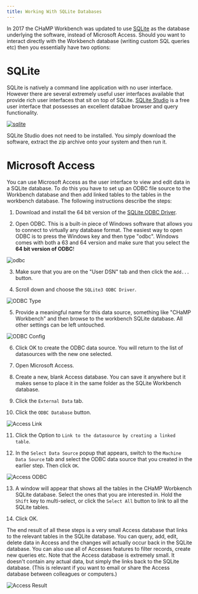 ```yaml
---
title: Working With SQLite Databases
---
```


In 2017 the CHaMP Workbench was updated to use [SQLite](https://www.sqlite.org/) as the database underlying the software, instead of Microsoft Access. Should you want to interact directly with the Workbench database (writing custom SQL queries etc) then you essentially have two options:

# SQLite

SQLite is natively a command line application with no user interface. However there are several extremely useful user interfaces available that provide rich user interfaces that sit on top of SQLite. [SQLite Studio](https://sqlitestudio.pl) is a free user interface that possesses an excellent databae browser and query functionality.

<a href="https://sqlitestudio.pl/ss/full_49.png"><img src="https://sqlitestudio.pl/ss/mini_49.png" alt="sqlite"></a>

SQLite Studio does not need to be installed. You simply download the software, extract the zip archive onto your system and then run it. 

# Microsoft Access

You can use Microsoft Access as the user interface to view and edit data in a SQLite database. To do this you have to set up an ODBC file source to the Workbench database and then add linked tables to the tables in the workbench database. The following instructions describe the steps:

1) Download and install the 64 bit version of the [SQLite ODBC Driver](http://www.ch-werner.de/sqliteodbc/sqliteodbc_w64.exe).

2) Open ODBC. This is a built-in piece of Windows software that allows you to connect to virtually any database format. The easiest way to open ODBC is to press the Windows key and then type "odbc". Windows comes with both a 63 and 64 version and make sure that you select the **64 bit version of ODBC**! 

![odbc](/images/odbc/odbc.png)

3) Make sure that you are on the "User DSN" tab and then click the `Add...` button.

4) Scroll down and choose the `SQLite3 ODBC Driver`.

![ODBC Type](/images/odbc/odbc_type.png)

5) Provide a meaningful name for this data source, something like "CHaMP Workbench" and then browse to the workbench SQLite database. All other settings can be left untouched.

![ODBC Config](/images/odbc/odbc_config.png)

6) Click OK to create the ODBC data source. You will return to the list of datasources with the new one selected.

7) Open Microsoft Access.

8) Create a new, blank Access database. You can save it anywhere but it makes sense to place it in the same folder as the SQLite Workbench database.

9) Click the `External Data` tab.

10) Click the `ODBC Database` button.

![Access Link](/images/odbc/access_link.png)

11) Click the Option to `Link to the datasource by creating a linked table`.

12) In the `Select Data Source` popup that appears, switch to the `Machine Data Source` tab and select the ODBC data source that you created in the earlier step. Then click `OK`.

![Access ODBC](/images/odbc/access_odbc.png)

13) A window will appear that shows all the tables in the CHaMP Worbkench SQLite database. Select the ones that you are interested in. Hold the `Shift` key to multi-select, or click the `Select All` button to link to all the SQLite tables. 

14) Click OK.

The end result of all these steps is a very small Access database that links to the relevant tables in the SQLite database. You can query, add, edit, delete data in Access and the changes will actually occur back in the SQLite database. You can also use all of Accesses features to filter records, create new queries etc. Note that the Access database is extremely small. It doesn't contain any actual data, but simply the links back to the SQLite database. (This is relevant if you want to email or share the Access database between colleagues or computers.)

![Access Result](/images/odbc/access_result.png)